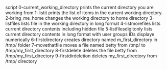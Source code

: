script 0-current_working_directory prints the current directory you are working from
1-listit prints the list of items in the current working directory.
2-bring_me_home changes the working directory to home directory
3-listfiles lists file in the working directory in long format
4-listmorefiles lists current directory contents including hidden file
5-listfilesdigitonly lists current directory contents in long format with user groups  IDs displaye numerically
6-firstdirectory creates directory named m_first_directory in /tmp/ folder
7-movethatfile moves a file named betty from /tmp/ to /tmp/my_first_directory
8-firstdelete deletes the file betty from /tmp/my_first_directory
9-firstdirdeletion deletes my_first_directory from /tmp/ directory
